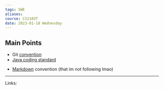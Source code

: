 ```yaml
---
tags: SWE
aliases: 
course: CS2103T
date: 2023-01-18 Wednesday
---
```


## Main Points
- Git [convention](https://se-education.org/guides/conventions/git.html)
- [Java coding standard](https://se-education.org/guides/conventions/java/intermediate.html)
* [Markdown](https://se-education.org/guides/conventions/markdown.html) convention (that im not following lmao)

---
Links: 
